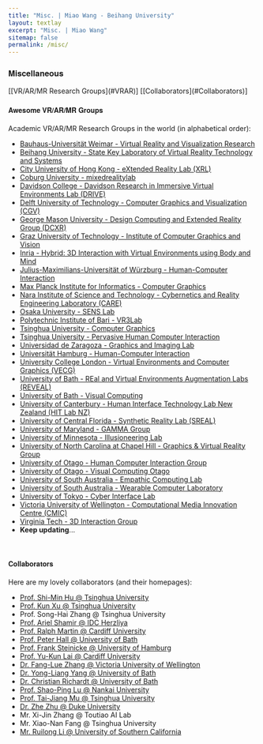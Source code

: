 ```yaml
---
title: "Misc. | Miao Wang - Beihang University"
layout: textlay
excerpt: "Misc. | Miao Wang"
sitemap: false
permalink: /misc/
---
```









<div><h3 style="font-family: 'aleSC', Helvetica Neue,Source Sans Pro,Arial"><b>Miscellaneous</b></h3></div>
[[VR/AR/MR Research Groups](#VRAR)] [[Collaborators](#Collaborators)]


<br/>

<div><h4 style="font-family: 'aleSC', Helvetica Neue,Source Sans Pro,Arial" id="VRAR"><b>Awesome VR/AR/MR Groups</b></h4></div>

Academic VR/AR/MR Research Groups in the world (in alphabetical order):

* [Bauhaus-Universität Weimar - Virtual Reality and Visualization Research](https://www.uni-weimar.de/de/medien/professuren/medieninformatik/vr/)
* [Beihang University - State Key Laboratory of Virtual Reality Technology and Systems](http://vrlab.buaa.edu.cn)
* [City University of Hong Kong - eXtended Reality Lab (XRL)](https://xr-lab.org)
* [Coburg University - mixedrealitylab](https://www.mixedrealitylab.de/index-en.html)
* [Davidson College - Davidson Research in Immersive Virtual Environments Lab (DRIVE)](https://tabithapeck.com/research/)
* [Delft University of Technology - Computer Graphics and Visualization (CGV)](http://graphics.tudelft.nl)
* [George Mason University - Design Computing and Extended Reality Group (DCXR)](https://craigyuyu.github.io/home/)
* [Graz University of Technology - Institute of Computer Graphics and Vision](https://www.tugraz.at/institutes/icg/home/)
* [Inria - Hybrid: 3D Interaction with Virtual Environments using Body and Mind](https://team.inria.fr/hybrid/)
* [Julius-Maximilians-Universität of Würzburg - Human-Computer Interaction](http://hci.uni-wuerzburg.de/)
* [Max Planck Institute for Informatics - Computer Graphics](https://www.mpi-inf.mpg.de/departments/computer-graphics/)
* [Nara Institute of Science and Technology - Cybernetics and Reality Engineering Laboratory (CARE)](https://carelab.info/en/)
* [Osaka University - SENS Lab](https://www.sens.sys.es.osaka-u.ac.jp/)
* [Polytechnic Institute of Bari - VR3Lab](https://www.dimeg.poliba.it/vr3lab/index.php/en/)
* [Tsinghua University - Computer Graphics](http://cg.cs.tsinghua.edu.cn)
* [Tsinghua University - Pervasive Human Computer Interaction](http://pi.cs.tsinghua.edu.cn)
* [Universidad de Zaragoza - Graphics and Imaging Lab](http://graphics.unizar.es/index.html)
* [Universität Hamburg - Human-Computer Interaction](https://www.inf.uni-hamburg.de/en/inst/ab/hci/people.html)
* [University College London - Virtual Environments and Computer Graphics (VECG)](http://vecg.cs.ucl.ac.uk/)
* [University of Bath - REal and Virtual Environments Augmentation Labs (REVEAL)](https://www.bath.ac.uk/research-centres/real-and-virtual-environments-augmentation-labs-reveal/)
* [University of Bath - Visual Computing](https://www.bath.ac.uk/projects/visual-computing/)
* [University of Canterbury - Human Interface Technology Lab New Zealand (HIT Lab NZ)](https://www.hitlabnz.org/)
* [University of Central Florida - Synthetic Reality Lab (SREAL)](https://sreal.ucf.edu/)
* [University of Maryland - GAMMA Group](https://gamma.umd.edu/)
* [University of Minnesota - Illusioneering Lab](https://illusioneering.cs.umn.edu/)
* [University of North Carolina at Chapel Hill - Graphics & Virtual Reality Group](http://telepresence.web.unc.edu/)
* [University of Otago - Human Computer Interaction Group](http://www.hci.otago.ac.nz/)
* [University of Otago - Visual Computing Otago](https://visualcomputing.otago.ac.nz/team.html)
* [University of South Australia - Empathic Computing Lab](http://empathiccomputing.org/)
* [University of South Australia - Wearable Computer Laboratory](https://wearables.unisa.edu.au/publications.html)
* [University of Tokyo - Cyber Interface Lab](http://www.cyber.t.u-tokyo.ac.jp/)
* [Victoria University of Wellington - Computational Media Innovation Centre (CMIC)](https://www.wgtn.ac.nz/cmic)
* [Virginia Tech - 3D Interaction Group](https://research.cs.vt.edu/3di/)
* **Keep updating**...


<br/>

<div><h4 style="font-family: 'aleSC', Helvetica Neue,Source Sans Pro,Arial" id="Collaborators"><b>Collaborators</b></h4></div>

Here are my lovely collaborators (and their homepages):

* [Prof. Shi-Min Hu @ Tsinghua University](http://cg.cs.tsinghua.edu.cn/prof_hu.htm)
* [Prof. Kun Xu @ Tsinghua University](http://cg.cs.tsinghua.edu.cn/people/~kun)
* Prof. Song-Hai Zhang @ Tsinghua University
* [Prof. Ariel Shamir @ IDC Herzliya](http://www.faculty.idc.ac.il/arik/site/index.asp)
* [Prof. Ralph Martin @ Cardiff University](https://www.cardiff.ac.uk/people/view/118143-martin-ralph)
* [Prof. Peter Hall @ University of Bath](http://www.cs.bath.ac.uk/~pmh/start/home.html)
* [Prof. Frank Steinicke @ University of Hamburg](https://www.inf.uni-hamburg.de/en/inst/ab/hci/people/steinicke.html)
* [Prof. Yu-Kun Lai @ Cardiff University](https://users.cs.cf.ac.uk/Yukun.Lai/)
* [Dr. Fang-Lue Zhang @ Victoria University of Wellington](https://people.wgtn.ac.nz/fanglue.zhang)
* [Dr. Yong-Liang Yang @ University of Bath](http://www.yongliangyang.net/)
* [Dr. Christian Richardt @ University of Bath](http://richardt.name/)
* [Prof. Shao-Ping Lu @ Nankai University](http://www.shaopinglu.net/)
* [Prof. Tai-Jiang Mu @ Tsinghua University](http://cg.cs.tsinghua.edu.cn/people/~mtj)
* [Dr. Zhe Zhu @ Duke University](https://sites.duke.edu/zzhu/)
* Mr. Xi-Jin Zhang @ Toutiao AI Lab
* Mr. Xiao-Nan Fang @ Tsinghua University
* [Mr. Ruilong Li @ University of Southern California](http://www.liruilong.cn/)


<!-- <div><h4 style="font-family: Helvetica Neue,Source Sans Pro,Arial"><b>Courses</b></h4></div>

**Course Taught @ Tsinghua University**

* TA, Fundamental of Computer Graphics (Spring 2013)

<br/>

<h4 style="font-family: Helvetica Neue,Source Sans Pro,Arial"><b>Students</b></h4>

<p style="color:red;"> <i>I am always looking for passionate undergraduate interns to work with me. </i></p>

*I am always looking for passionate undergraduate interns to work with me.* -->

<!-- **Current students**

* Guo-Ye Yang, undergraduate intern, Tsinghua University, started 2015 (with Shi-Min Hu)
* Guo-Wei Yang, undergraduate intern, Tsinghua University, started 2016 (with Shi-Min Hu)
* Run-Ze Liang, undergraduate intern, Tsinghua University, started 2018 (with Shi-Min Hu)

**Alumni**

* Jun-Bang Liang, undergraduate intern, Tsinghua University, 2014-2015. Currently a PhD candidate at UNC-CH, United States.
* Jin-Kun Lin, undergraduate intern, Tsinghua University, 2016-2017. 
* Yu Fang, undergraduate intern, Tsinghua University, 2017. Currently a PhD candidate at University of Pennsylvania, United States.
* Shu-Yang Zhang, undergraduate intern, University of Michigan, United States, summer 2018.  -->

<!-- Our overarching goal is to explore and understand new quantum states of electronic matter on the atomic scale. To do so, we use and develop novel spectroscopic-imaging scanning tunneling microscopy (SI-STM) tools to visualize the relevant quantum mechanical degrees of freedom.

Questions of interest include: (i), How does the Mott state collapse upon doping and how is this related to the complex phase diagram of high-temperature superconductors? (ii), What is the strange metal phase seen in correlated electron systems? Is this an exotic long-range entangled state? What is the mechanism of dissipation in that state? (iii), Why is the transition temperature in high-temperature superconductors so high? 
 
![]({{ site.url }}{{ site.baseurl }}/images/respic/layers_real.jpg){: style="width: 300px; float: right; border: 10px"}

Currently, our instrument of choice  is SI-STM.  State-of-the-art SI-STM measures an array of tunneling spectra on a given sample, registered to the atomic sites with picometer precision. Each is proportional to the local density of states at a given location. Ideally, the recorded spectra are so tightly packed that the measurement yields a three-dimensional mapping of the local density of states as a function of locations and energy. This is shown on the image on the right-hand side (10x10 nm2), and its Fourier transform, below.

The quantum materials which we will investigate encapsulate some of the great unsolved mysteries of physics. They include high-temperature superconductors, quantum-critical compounds, graphene, and topological electronic matter that can be used for error-resistant quantum computing.

![]({{ site.url }}{{ site.baseurl }}/images/respic/layers_fft.jpg){: style="width: 300px; float: left; border: 10px"}

A main goal is to use modern technology to build the new instrumentation needed to understand these quantum materials. I learned my trade in [Seamus Davis’ SI-STM lab](http://davisgroup.lassp.cornell.edu/) and with [Felix Baumberger](http://dpmc.unige.ch/gr_baumberger/index.html), and later moved as an [ETH fellow](http://www.ethfellows.ethz.ch/) to [Andreas Wallraff’s qudev lab](http://www.qudev.ethz.ch/) where we investigated coupled cavity arrays in circuit QED. This allowed me to learn new techniques such as high frequency measurements, low temperature noise-free amplification, and quantum-limited measurements. The goal is to combine these with SI-STM.

This will enable the instrumental capabilities to visualize the different quantum mechanical degrees of freedom needed to understand next-generation quantum materials. STM will be the main method, but we use different spectroscopic-imaging techniques to visualize not only the topography, but also the density of states, spins, and other degrees of freedom hidden below the surface.
 -->